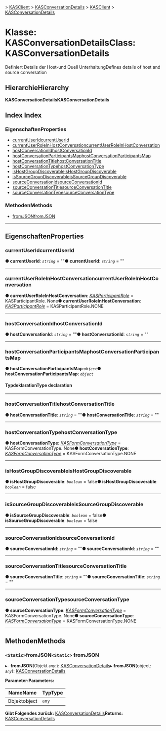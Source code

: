 <span data-ttu-id="69a45-101">[](../README.md) > [KASClient](../modules/kasclient.md) > [KASConversationDetails](../classes/kasclient.kasconversationdetails.md)</span><span class="sxs-lookup"><span data-stu-id="69a45-101">[](../README.md) > [KASClient](../modules/kasclient.md) > [KASConversationDetails](../classes/kasclient.kasconversationdetails.md)</span></span>

# <a name="class-kasconversationdetails"></a><span data-ttu-id="69a45-102">Klasse: KASConversationDetails</span><span class="sxs-lookup"><span data-stu-id="69a45-102">Class: KASConversationDetails</span></span>

<span data-ttu-id="69a45-103">Definiert Details der Host-und Quell Unterhaltung</span><span class="sxs-lookup"><span data-stu-id="69a45-103">Defines details of host and source conversation</span></span>
## <a name="hierarchy"></a><span data-ttu-id="69a45-104">Hierarchie</span><span class="sxs-lookup"><span data-stu-id="69a45-104">Hierarchy</span></span>

<span data-ttu-id="69a45-105">**KASConversationDetails**</span><span class="sxs-lookup"><span data-stu-id="69a45-105">**KASConversationDetails**</span></span>

## <a name="index"></a><span data-ttu-id="69a45-106">Index </span><span class="sxs-lookup"><span data-stu-id="69a45-106">Index</span></span>

### <a name="properties"></a><span data-ttu-id="69a45-107">Eigenschaften</span><span class="sxs-lookup"><span data-stu-id="69a45-107">Properties</span></span>

* [<span data-ttu-id="69a45-108">currentUserId</span><span class="sxs-lookup"><span data-stu-id="69a45-108">currentUserId</span></span>](kasclient.kasconversationdetails.md#currentuserid)
* [<span data-ttu-id="69a45-109">currentUserRoleInHostConversation</span><span class="sxs-lookup"><span data-stu-id="69a45-109">currentUserRoleInHostConversation</span></span>](kasclient.kasconversationdetails.md#currentuserroleinhostconversation)
* [<span data-ttu-id="69a45-110">hostConversationId</span><span class="sxs-lookup"><span data-stu-id="69a45-110">hostConversationId</span></span>](kasclient.kasconversationdetails.md#hostconversationid)
* [<span data-ttu-id="69a45-111">hostConversationParticipantsMap</span><span class="sxs-lookup"><span data-stu-id="69a45-111">hostConversationParticipantsMap</span></span>](kasclient.kasconversationdetails.md#hostconversationparticipantsmap)
* [<span data-ttu-id="69a45-112">hostConversationTitle</span><span class="sxs-lookup"><span data-stu-id="69a45-112">hostConversationTitle</span></span>](kasclient.kasconversationdetails.md#hostconversationtitle)
* [<span data-ttu-id="69a45-113">hostConversationType</span><span class="sxs-lookup"><span data-stu-id="69a45-113">hostConversationType</span></span>](kasclient.kasconversationdetails.md#hostconversationtype)
* [<span data-ttu-id="69a45-114">isHostGroupDiscoverable</span><span class="sxs-lookup"><span data-stu-id="69a45-114">isHostGroupDiscoverable</span></span>](kasclient.kasconversationdetails.md#ishostgroupdiscoverable)
* [<span data-ttu-id="69a45-115">isSourceGroupDiscoverable</span><span class="sxs-lookup"><span data-stu-id="69a45-115">isSourceGroupDiscoverable</span></span>](kasclient.kasconversationdetails.md#issourcegroupdiscoverable)
* [<span data-ttu-id="69a45-116">sourceConversationId</span><span class="sxs-lookup"><span data-stu-id="69a45-116">sourceConversationId</span></span>](kasclient.kasconversationdetails.md#sourceconversationid)
* [<span data-ttu-id="69a45-117">sourceConversationTitle</span><span class="sxs-lookup"><span data-stu-id="69a45-117">sourceConversationTitle</span></span>](kasclient.kasconversationdetails.md#sourceconversationtitle)
* [<span data-ttu-id="69a45-118">sourceConversationType</span><span class="sxs-lookup"><span data-stu-id="69a45-118">sourceConversationType</span></span>](kasclient.kasconversationdetails.md#sourceconversationtype)
### <a name="methods"></a><span data-ttu-id="69a45-119">Methoden</span><span class="sxs-lookup"><span data-stu-id="69a45-119">Methods</span></span>

* [<span data-ttu-id="69a45-120">fromJSON</span><span class="sxs-lookup"><span data-stu-id="69a45-120">fromJSON</span></span>](kasclient.kasconversationdetails.md#fromjson)

---

## <a name="properties"></a><span data-ttu-id="69a45-121">Eigenschaften</span><span class="sxs-lookup"><span data-stu-id="69a45-121">Properties</span></span>

<a id="currentuserid"></a>

###  <a name="currentuserid"></a><span data-ttu-id="69a45-122">currentUserId</span><span class="sxs-lookup"><span data-stu-id="69a45-122">currentUserId</span></span>

<span data-ttu-id="69a45-123">**● currentUserId**: *`string`* = ""</span><span class="sxs-lookup"><span data-stu-id="69a45-123">**● currentUserId**: *`string`* = ""</span></span>

___
<a id="currentuserroleinhostconversation"></a>

###  <a name="currentuserroleinhostconversation"></a><span data-ttu-id="69a45-124">currentUserRoleInHostConversation</span><span class="sxs-lookup"><span data-stu-id="69a45-124">currentUserRoleInHostConversation</span></span>

<span data-ttu-id="69a45-125">**● currentUserRoleInHostConversation**: *[KASParticipantRole](../enums/kasclient.kasparticipantrole.md)* = KASParticipantRole. None</span><span class="sxs-lookup"><span data-stu-id="69a45-125">**● currentUserRoleInHostConversation**: *[KASParticipantRole](../enums/kasclient.kasparticipantrole.md)* =  KASParticipantRole.NONE</span></span>

___
<a id="hostconversationid"></a>

###  <a name="hostconversationid"></a><span data-ttu-id="69a45-126">hostConversationId</span><span class="sxs-lookup"><span data-stu-id="69a45-126">hostConversationId</span></span>

<span data-ttu-id="69a45-127">**● hostConversationId**: *`string`* = ""</span><span class="sxs-lookup"><span data-stu-id="69a45-127">**● hostConversationId**: *`string`* = ""</span></span>

___
<a id="hostconversationparticipantsmap"></a>

###  <a name="hostconversationparticipantsmap"></a><span data-ttu-id="69a45-128">hostConversationParticipantsMap</span><span class="sxs-lookup"><span data-stu-id="69a45-128">hostConversationParticipantsMap</span></span>

<span data-ttu-id="69a45-129">**● hostConversationParticipantsMap**:*`object`*</span><span class="sxs-lookup"><span data-stu-id="69a45-129">**● hostConversationParticipantsMap**: *`object`*</span></span>

#### <a name="type-declaration"></a><span data-ttu-id="69a45-130">Typdeklaration</span><span class="sxs-lookup"><span data-stu-id="69a45-130">Type declaration</span></span>

___
<a id="hostconversationtitle"></a>

###  <a name="hostconversationtitle"></a><span data-ttu-id="69a45-131">hostConversationTitle</span><span class="sxs-lookup"><span data-stu-id="69a45-131">hostConversationTitle</span></span>

<span data-ttu-id="69a45-132">**● hostConversationTitle**: *`string`* = ""</span><span class="sxs-lookup"><span data-stu-id="69a45-132">**● hostConversationTitle**: *`string`* = ""</span></span>

___
<a id="hostconversationtype"></a>

###  <a name="hostconversationtype"></a><span data-ttu-id="69a45-133">hostConversationType</span><span class="sxs-lookup"><span data-stu-id="69a45-133">hostConversationType</span></span>

<span data-ttu-id="69a45-134">**● hostConversationType**: *[KASFormConversationType](../enums/kasclient.kasformconversationtype.md)* = KASFormConversationType. None</span><span class="sxs-lookup"><span data-stu-id="69a45-134">**● hostConversationType**: *[KASFormConversationType](../enums/kasclient.kasformconversationtype.md)* =  KASFormConversationType.NONE</span></span>

___
<a id="ishostgroupdiscoverable"></a>

###  <a name="ishostgroupdiscoverable"></a><span data-ttu-id="69a45-135">isHostGroupDiscoverable</span><span class="sxs-lookup"><span data-stu-id="69a45-135">isHostGroupDiscoverable</span></span>

<span data-ttu-id="69a45-136">**● isHostGroupDiscoverable**: *`boolean`* = false</span><span class="sxs-lookup"><span data-stu-id="69a45-136">**● isHostGroupDiscoverable**: *`boolean`* = false</span></span>

___
<a id="issourcegroupdiscoverable"></a>

###  <a name="issourcegroupdiscoverable"></a><span data-ttu-id="69a45-137">isSourceGroupDiscoverable</span><span class="sxs-lookup"><span data-stu-id="69a45-137">isSourceGroupDiscoverable</span></span>

<span data-ttu-id="69a45-138">**● isSourceGroupDiscoverable**: *`boolean`* = false</span><span class="sxs-lookup"><span data-stu-id="69a45-138">**● isSourceGroupDiscoverable**: *`boolean`* = false</span></span>

___
<a id="sourceconversationid"></a>

###  <a name="sourceconversationid"></a><span data-ttu-id="69a45-139">sourceConversationId</span><span class="sxs-lookup"><span data-stu-id="69a45-139">sourceConversationId</span></span>

<span data-ttu-id="69a45-140">**● sourceConversationId**: *`string`* = ""</span><span class="sxs-lookup"><span data-stu-id="69a45-140">**● sourceConversationId**: *`string`* = ""</span></span>

___
<a id="sourceconversationtitle"></a>

###  <a name="sourceconversationtitle"></a><span data-ttu-id="69a45-141">sourceConversationTitle</span><span class="sxs-lookup"><span data-stu-id="69a45-141">sourceConversationTitle</span></span>

<span data-ttu-id="69a45-142">**● sourceConversationTitle**: *`string`* = ""</span><span class="sxs-lookup"><span data-stu-id="69a45-142">**● sourceConversationTitle**: *`string`* = ""</span></span>

___
<a id="sourceconversationtype"></a>

###  <a name="sourceconversationtype"></a><span data-ttu-id="69a45-143">sourceConversationType</span><span class="sxs-lookup"><span data-stu-id="69a45-143">sourceConversationType</span></span>

<span data-ttu-id="69a45-144">**● sourceConversationType**: *[KASFormConversationType](../enums/kasclient.kasformconversationtype.md)* = KASFormConversationType. None</span><span class="sxs-lookup"><span data-stu-id="69a45-144">**● sourceConversationType**: *[KASFormConversationType](../enums/kasclient.kasformconversationtype.md)* =  KASFormConversationType.NONE</span></span>

___

## <a name="methods"></a><span data-ttu-id="69a45-145">Methoden</span><span class="sxs-lookup"><span data-stu-id="69a45-145">Methods</span></span>

<a id="fromjson"></a>

### <a name="static-fromjson"></a><span data-ttu-id="69a45-146">`<Static>`fromJSON</span><span class="sxs-lookup"><span data-stu-id="69a45-146">`<Static>` fromJSON</span></span>

<span data-ttu-id="69a45-147">▸- **fromJSON**(Objekt *`any`*:): [KASConversationDetails](kasclient.kasconversationdetails.md)</span><span class="sxs-lookup"><span data-stu-id="69a45-147">▸ **fromJSON**(object: *`any`*): [KASConversationDetails](kasclient.kasconversationdetails.md)</span></span>

<span data-ttu-id="69a45-148">**Parameter:**</span><span class="sxs-lookup"><span data-stu-id="69a45-148">**Parameters:**</span></span>

| <span data-ttu-id="69a45-149">Name</span><span class="sxs-lookup"><span data-stu-id="69a45-149">Name</span></span> | <span data-ttu-id="69a45-150">Typ</span><span class="sxs-lookup"><span data-stu-id="69a45-150">Type</span></span> |
| ------ | ------ |
| <span data-ttu-id="69a45-151">Objekt</span><span class="sxs-lookup"><span data-stu-id="69a45-151">object</span></span> | `any` |

<span data-ttu-id="69a45-152">**Gibt Folgendes zurück:** [KASConversationDetails](kasclient.kasconversationdetails.md)</span><span class="sxs-lookup"><span data-stu-id="69a45-152">**Returns:** [KASConversationDetails](kasclient.kasconversationdetails.md)</span></span>

___

